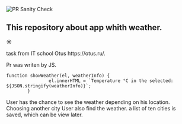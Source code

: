 ![PR Sanity Check](https://github.com/ValentinDankovtsev/js_weater_task/workflows/PR%20Sanity%20Check/badge.svg)
<h2>This repository about app whith weather.</h2><p>&#9728;</p>
task from IT school Otus https://otus.ru/.

Pr was writen by JS.

<pre><code>function showWeather(el, weatherInfo) {
                el.innerHTML = `Temperature °C in the selected: ${JSON.stringify(weatherInfo)}`;
        }</code></pre>

User has the chance to see the weather depending on his location. Choosing another city User also find the weather.
a list of ten cities is saved, which can be view later.
